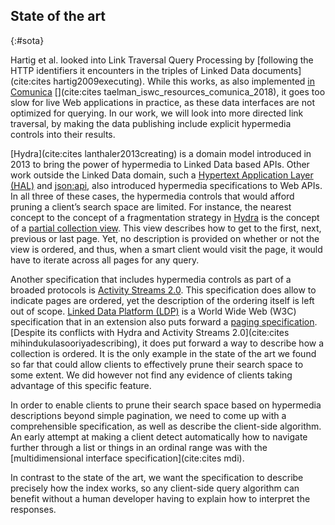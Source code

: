 ## State of the art
{:#sota}

Hartig et al. looked into Link Traversal Query Processing by [following the HTTP identifiers it encounters in the triples of Linked Data documents](cite:cites hartig2009executing).
While this works, as also implemented [in Comunica](https://comunica.dev/research/link_traversal/) [](cite:cites taelman_iswc_resources_comunica_2018), it goes too slow for live Web applications in practice, as these data interfaces are not optimized for querying.
In our work, we will look into more directed link traversal, by making the data publishing include explicit hypermedia controls into their results.

<!--
[Triple Pattern Fragments](cite:cites verborgh_jws_2016) proposed to limit the server’s capabilities to only answering triple patterns, the most basic question you can ask to an RDF triple store.
This translates into a relatively simple URL pattern compared to the full SPARQL query language, as illustrated in [](#url-pattern-2).
The interesting idea behind this system is that it does not only allow triple patterns to be answered by user agents, but also full Basic Graph Patterns by performing the join on the infrastructure of the user agent.
The paper showed remarkable results: some SPARQL queries would show the first results even faster than the state of the art in SPARQL endpoints.
Further work then tried to extend the interface with more dynamic server features, such as [filtering based on substring](van2015substring) or binding restricted triple pattern fragments
In this paper we instead propose 

<figure markdown="block" class="listing" id="url-pattern-2">
```
https://your-domain/your/dataset{?subject,predicate,object}
```
<figcaption>
The resource structure proposed by Triple Pattern Fragments. The page will return the answer to the triple pattern, and hypermedia controls to navigate further through the dataset.
</figcaption>
</figure>
-->

[Hydra](cite:cites lanthaler2013creating) is a domain model introduced in 2013 to bring the power of hypermedia to Linked Data based APIs.
Other work outside the Linked Data domain, such a [Hypertext Application Layer (HAL)](https://apigility.org/documentation/api-primer/halprimer) and [json:api](https://jsonapi.org/), also introduced hypermedia specifications to Web APIs.
In all three of these cases, the hypermedia controls that would afford pruning a client’s search space are limited.
For instance, the nearest concept to the concept of a fragmentation strategy in [Hydra](http://www.hydra-cg.com/spec/latest/core/) is the concept of a [partial collection view](http://www.hydra-cg.com/spec/latest/core/#collections).
This view describes how to get to the first, next, previous or last page.
Yet, no description is provided on whether or not the view is ordered, and thus, when a smart client would visit the page, it would have to iterate across all pages for any query.

Another specification that includes hypermedia controls as part of a broaded protocols is [Activity Streams 2.0](https://www.w3.org/TR/activitystreams-core/).
This specification does allow to indicate pages are ordered, yet the description of the ordering itself is left out of scope.
[Linked Data Platform (LDP)](https://www.w3.org/TR/ldp/) is a World Wide Web (W3C) specification that in an extension also puts forward a [paging specification](https://www.w3.org/TR/ldp-paging/).
[Despite its conflicts with Hydra and Activity Streams 2.0](cite:cites mihindukulasooriyadescribing), it does put forward a way to describe how a collection is ordered.
It is the only example in the state of the art we found so far that could allow clients to effectively prune their search space to some extent. We did however not find any evidence of clients taking advantage of this specific feature.

In order to enable clients to prune their search space based on hypermedia descriptions beyond simple pagination, we need to come up with a comprehensible specification, as well as describe the client-side algorithm.
An early attempt at making a client detect automatically how to navigate further through a list or things in an ordinal range was with the [multidimensional interface specification](cite:cites mdi).

In contrast to the state of the art, we want the specification to describe precisely how the index works, so any client-side query algorithm can benefit without a human developer having to explain how to interpret the responses.

